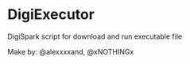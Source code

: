 # DigiExecutor
DigiSpark script for download and run executable file

Make by: @alexxxxand, @xNOTHINGx
